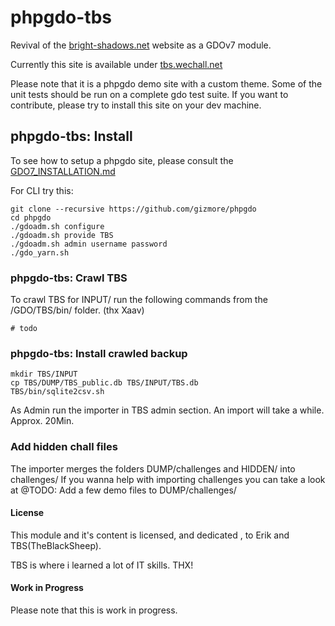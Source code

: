 # phpgdo-tbs

Revival of the
[bright-shadows.net](http://bright-shadows.net/index2.php)
website as a GDOv7 module.

Currently this site is available under 
[tbs.wechall.net](https://tbs.wechall.net)
    
Please note that it is a phpgdo demo site with a custom theme.
Some of the unit tests should be run on a complete gdo test suite.
If you want to contribute, please try to install this  site on your dev machine.


## phpgdo-tbs: Install

To see how to setup a phpgdo site,
please consult the
[GDO7_INSTALLATION.md](https://github.com/gizmore/phpgdo/blob/main/DOCS/GDO7_INSTALLATION.md)
 

For CLI try this:

    git clone --recursive https://github.com/gizmore/phpgdo
    cd phpgdo
    ./gdoadm.sh configure
    ./gdoadm.sh provide TBS
    ./gdoadm.sh admin username password
    ./gdo_yarn.sh


### phpgdo-tbs: Crawl TBS

To crawl TBS for INPUT/ run the following commands from the /GDO/TBS/bin/ folder. (thx Xaav)

    # todo
    

### phpgdo-tbs: Install crawled backup

    mkdir TBS/INPUT
    cp TBS/DUMP/TBS_public.db TBS/INPUT/TBS.db
    TBS/bin/sqlite2csv.sh

As Admin run the importer in TBS admin section.
An import will take a while. Approx. 20Min.


### Add hidden chall files

The importer merges the folders DUMP/challenges and HIDDEN/ into challenges/
If you wanna help with importing challenges you can take a look at
@TODO: Add a few demo files to DUMP/challenges/ 


#### License

This module and it's content is licensed, and dedicated , to Erik and TBS(TheBlackSheep).

TBS is where i learned a lot of IT skills. THX!


#### Work in Progress

Please note that this is work in progress.


